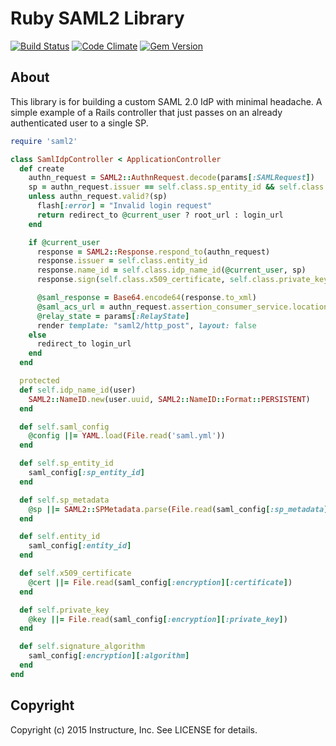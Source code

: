 Ruby SAML2 Library
==================

[![Build Status](https://travis-ci.org/instructure/ruby-saml2.png)](https://travis-ci.org/instructure/ruby-saml2)
[![Code Climate](https://codeclimate.com/repos/54ed091e6956806d8f0000fc/badges/43dca52252fbdf9bb8d8/gpa.svg)](https://codeclimate.com/repos/54ed091e6956806d8f0000fc/feed)
[![Gem Version](https://fury-badge.herokuapp.com/rb/saml2.png)](http://badge.fury.io/rb/saml2)

About
-----

This library is for building a custom SAML 2.0 IdP with minimal headache.
A simple example of a Rails controller that just passes on an already
authenticated user to a single SP.


```ruby
require 'saml2'

class SamlIdpController < ApplicationController
  def create
    authn_request = SAML2::AuthnRequest.decode(params[:SAMLRequest])
    sp = authn_request.issuer == self.class.sp_entity_id && self.class.sp_metadata
    unless authn_request.valid?(sp)
      flash[:error] = "Invalid login request"
      return redirect_to @current_user ? root_url : login_url
    end

    if @current_user
      response = SAML2::Response.respond_to(authn_request)
      response.issuer = self.class.entity_id
      response.name_id = self.class.idp_name_id(@current_user, sp)
      response.sign(self.class.x509_certificate, self.class.private_key)

      @saml_response = Base64.encode64(response.to_xml)
      @saml_acs_url = authn_request.assertion_consumer_service.location
      @relay_state = params[:RelayState]
      render template: "saml2/http_post", layout: false
    else
      redirect_to login_url
    end
  end

  protected
  def self.idp_name_id(user)
    SAML2::NameID.new(user.uuid, SAML2::NameID::Format::PERSISTENT)
  end

  def self.saml_config
    @config ||= YAML.load(File.read('saml.yml'))
  end

  def self.sp_entity_id
    saml_config[:sp_entity_id]
  end

  def self.sp_metadata
    @sp ||= SAML2::SPMetadata.parse(File.read(saml_config[:sp_metadata]))
  end

  def self.entity_id
    saml_config[:entity_id]
  end

  def self.x509_certificate
    @cert ||= File.read(saml_config[:encryption][:certificate])
  end

  def self.private_key
    @key ||= File.read(saml_config[:encryption][:private_key])
  end

  def self.signature_algorithm
    saml_config[:encryption][:algorithm]
  end
end

```

Copyright
-----------

Copyright (c) 2015 Instructure, Inc. See LICENSE for details.
